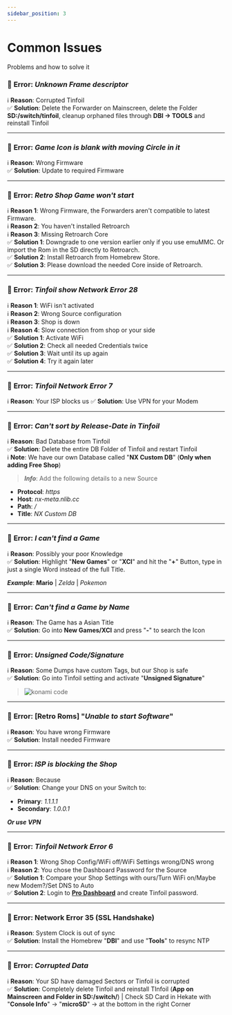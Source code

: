 ```yaml
---
sidebar_position: 3
---
```


# Common Issues  

Problems and how to solve it


### 🚫 **Error**: *Unknown Frame descriptor*
ℹ️ **Reason**: Corrupted Tinfoil  
✅ **Solution**: Delete the Forwarder on Mainscreen, delete the Folder **SD:/switch/tinfoil**, cleanup orphaned files through **DBI -> TOOLS** and reinstall Tinfoil

---

### 🚫 **Error**: *Game Icon is blank with moving Circle in it*
ℹ️ **Reason**: Wrong Firmware  
✅ **Solution**: Update to required Firmware

---

### 🚫 **Error**: *Retro Shop Game won't start*
ℹ️ **Reason 1**: Wrong Firmware, the Forwarders aren't compatible to latest Firmware.  
ℹ️ **Reason 2**: You haven't installed Retroarch  
ℹ️ **Reason 3**: Missing Retroarch Core  
✅ **Solution 1**: Downgrade to one version earlier only if you use emuMMC.
Or import the Rom in the SD directly to Retroarch.  
✅ **Solution 2**: Install Retroarch from Homebrew Store.  
✅ **Solution 3**: Please download the needed Core inside of Retroarch.

---

### 🚫 **Error**: *Tinfoil show Network Error 28*
ℹ️ **Reason 1**: WiFi isn't activated  
ℹ️ **Reason 2**: Wrong Source configuration  
ℹ️ **Reason 3**: Shop is down  
ℹ️ **Reason 4**: Slow connection from shop or your side  
✅ **Solution 1**: Activate WiFi  
✅ **Solution 2**: Check all needed Credentials twice  
✅ **Solution 3**: Wait until its up again  
✅ **Solution 4**: Try it again later

---

### 🚫 **Error**: *Tinfoil Network Error 7*
ℹ️ **Reason**: Your ISP blocks us
✅ **Solution**: Use VPN for your Modem

---

### 🚫 **Error**: *Can't sort by Release-Date in Tinfoil*
ℹ️ **Reason**: Bad Database from Tinfoil  
✅ **Solution**: Delete the entire DB Folder of Tinfoil and restart Tinfoil  
ℹ️ **Note**: We have our own Database called "**NX Custom DB**" (**Only when adding Free Shop**)  

> ***Info***: Add the following details to a new Source

- **Protocol**: *https*
- **Host**: *nx-meta.nlib.cc*
- **Path**: */*
- **Title**: *NX Custom DB*

---

### 🚫 **Error**: *I can't find a Game*
ℹ️ **Reason**: Possibly your poor Knowledge  
✅ **Solution**: Highlight "**New Games**" or "**XCI**" and hit the "**+**" Button, type in just a single Word instead of the full Title.

_**Example**_: **Mario** | *Zelda* | *Pokemon*

---

### 🚫 **Error**: *Can't find a Game by Name*
ℹ️ **Reason**: The Game has a Asian Title  
✅ **Solution**: Go into **New Games/XCI** and press "**-**" to search the Icon

---

### 🚫 **Error**: *Unsigned Code/Signature*
ℹ️ **Reason**: Some Dumps have custom Tags, but our Shop is safe  
✅ **Solution**: Go into Tinfoil setting and activate "**Unsigned Signature**"

> ![konami code](/img/nx/konami.jpg)

---

### 🚫 **Error**: **[Retro Roms]** "*Unable to start Software*"
ℹ️ **Reason**: You have wrong Firmware  
✅ **Solution**: Install needed Firmware

---

### 🚫 **Error**: *ISP is blocking the Shop*
ℹ️ **Reason**: Because  
✅ **Solution**: Change your DNS on your Switch to:  

- **Primary**: *1.1.1.1*  
- **Secondary**: *1.0.0.1*  

***Or use VPN***

---

### 🚫 **Error**: *Tinfoil Network Error 6*
ℹ️ **Reason 1**: Wrong Shop Config/WiFi off/WiFi Settings wrong/DNS wrong  
ℹ️ **Reason 2**: You chose the Dashboard Password for the Source  
✅ **Solution 1**: Compare your Shop Settings with ours/Turn WiFi on/Maybe new Modem?/Set DNS to Auto  
✅ **Solution 2**: Login to **[Pro Dashboard](https://pro.nlib.cc)** and create Tinfoil password.

---

### 🚫 Error: Network Error 35 (SSL Handshake)
ℹ️ **Reason**: System Clock is out of sync  
✅ **Solution**: Install the Homebrew "**DBI**" and use "**Tools**" to resync NTP

---

### 🚫 **Error**: *Corrupted Data*
ℹ️ **Reason**: Your SD have damaged Sectors or Tinfoil is corrupted  
✅ **Solution**: Completely delete Tinfoil and reinstall TInfoil (**App on Mainscreen and Folder in SD:/switch/**) | Check SD Card in Hekate with "**Console Info**" -> "**microSD**" -> at the bottom in the right Corner